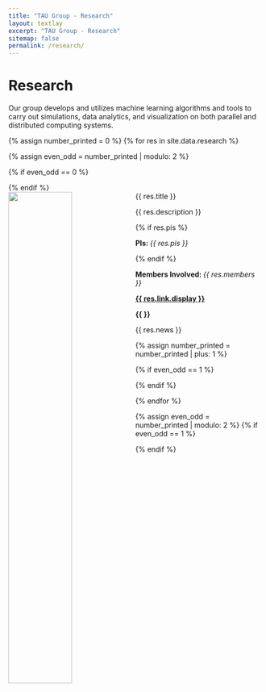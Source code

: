 ```yaml
---
title: "TAU Group - Research"
layout: textlay
excerpt: "TAU Group - Research"
sitemap: false
permalink: /research/
---
```


# Research
Our group develops and utilizes machine learning algorithms and tools to carry out 
simulations, data analytics, and visualization on both parallel and distributed computing 
systems.

{% assign number_printed = 0 %}
{% for res in site.data.research %}

{% assign even_odd = number_printed | modulo: 2 %}

{% if even_odd == 0 %}
<div class="row">
{% endif %}

<div class="col-sm-6 clearfix">
 <div class="well">
  <pubtit>{{ res.title }}</pubtit>
  <a href="{{ site.url }}{{ site.baseurl }}/images/research_pic/{{ res.image }}">
      <img src="{{ site.url }}{{ site.baseurl }}/images/research_pic/{{ res.image }}" 
      class="img-responsive" width="50%" style="float: left" /></a>
  <p>{{ res.description }}</p>
  {% if res.pis %} <p><strong>PIs: </strong><em>{{ res.pis }}</em></p> {% endif %}
  <p><strong>Members Involved: </strong><em>{{ res.members }}</em></p>
  <p><strong><a href="{{ res.link.url }}">{{ res.link.display }}</a></strong></p>
  <p class="text-danger"><strong> {{  }}</strong></p>
  <p> {{ res.news }}</p>
 </div>
</div>

{% assign number_printed = number_printed | plus: 1 %}

{% if even_odd == 1 %}
</div>
{% endif %}

{% endfor %}

{% assign even_odd = number_printed | modulo: 2 %}
{% if even_odd == 1 %}
</div>
{% endif %}
